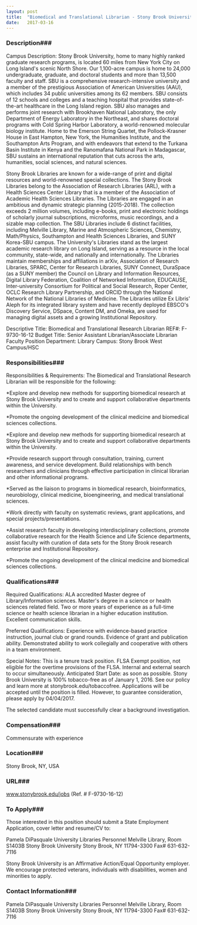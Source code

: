 ```yaml
---
layout: post
title:  "Biomedical and Translational Librarian - Stony Brook University"
date:   2017-03-16
---
```


### Description###

Campus Description: Stony Brook University, home to many highly ranked graduate research programs, is located 60 miles from New York City on Long Island's scenic North Shore. Our 1,100-acre campus is home to 24,000 undergraduate, graduate, and doctoral students and more than 13,500 faculty and staff. SBU is a comprehensive research-intensive university and a member of the prestigious Association of American Universities (AAU), which includes 34 public universities among its 62 members. SBU consists of 12 schools and colleges and a teaching hospital that provides state-of-the-art healthcare in the Long Island region. SBU also manages and performs joint research with Brookhaven National Laboratory, the only Department of Energy Laboratory in the Northeast, and shares doctoral programs with Cold Spring Harbor Laboratory, a world-renowned molecular biology institute. Home to the Emerson String Quartet, the Pollock-Krasner House in East Hampton, New York, the Humanities Institute, and the Southampton Arts Program, and with endeavors that extend to the Turkana Basin Institute in Kenya and the Ranomafana National Park in Madagascar, SBU sustains an international reputation that cuts across the arts, humanities, social sciences, and natural sciences.

Stony Brook Libraries are known for a wide-range of print and digital resources and world-renowned special collections. The Stony Brook Libraries belong to the Association of Research Libraries (ARL), with a Health Sciences Center Library that is a member of the Association of Academic Health Sciences Libraries. The Libraries are engaged in an ambitious and dynamic strategic planning (2015-2018). The collection exceeds 2 million volumes, including e-books, print and electronic holdings of scholarly journal subscriptions, microforms, music recordings, and a sizable map collection. The SBU Libraries include 6 distinct facilities, including Melville Library, Marine and Atmospheric Sciences, Chemistry, Math/Physics, Southampton and Health Sciences Libraries, and SUNY Korea-SBU campus. The University's Libraries stand as the largest academic research library on Long Island, serving as a resource in the local community, state-wide, and nationally and internationally. The Libraries maintain memberships and affiliations in arXiv, Association of Research Libraries, SPARC, Center for Research Libraries, SUNY Connect, DuraSpace (as a SUNY member) the Council on Library and Information Resources, Digital Library Federation, Coalition of Networked Information, EDUCAUSE, Inter-university Consortium for Political and Social Research, Roper Center, OCLC Research Library Partnership, and ORCID through the National Network of the National Libraries of Medicine. The Libraries utilize Ex Libris' Aleph for its integrated library system and have recently deployed EBSCO's Discovery Service, DSpace, Content DM, and Omeka, are used for managing digital assets and a growing Institutional Repository.

Descriptive Title: Biomedical and Translational Research Librarian
REF#: F-9730-16-12
Budget Title: Senior Assistant Librarian/Associate Librarian
Faculty Position
Department: Library
Campus: Stony Brook West Campus/HSC


### Responsibilities###

Responsibilities & Requirements: The Biomedical and Translational Research Librarian will be responsible for the following:

*Explore and develop new methods for supporting biomedical research at Stony Brook University and to create and support collaborative departments within the University.

*Promote the ongoing development of the clinical medicine and biomedical sciences collections.

*Explore and develop new methods for supporting biomedical research at Stony Brook University and to create and support collaborative departments within the University.

*Provide research support through consultation, training, current awareness, and service development. Build relationships with bench researchers and clinicians through effective participation in clinical librarian and other informational programs.

*Served as the liaison to programs in biomedical research, bioinformatics, neurobiology, clinical medicine, bioengineering, and medical translational sciences.

*Work directly with faculty on systematic reviews, grant applications, and special projects/presentations.

*Assist research faculty in developing interdisciplinary collections, promote collaborative research for the Health Science and Life Science departments, assist faculty with curation of data sets for the Stony Brook research enterprise and Institutional Repository.

*Promote the ongoing development of the clinical medicine and biomedical sciences collections.



### Qualifications###

Required Qualifications: ALA accredited Master degree of Library/Information sciences. Master's degree in a science or health sciences related field. Two or more years of experience as a full-time science or health science librarian in a higher education institution. Excellent communication skills.

Preferred Qualifications: Experience with evidence-based practice instruction, journal club or grand rounds. Evidence of grant and publication ability. Demonstrated ability to work collegially and cooperative with others in a team environment.

Special Notes: This is a tenure track position. FLSA Exempt position, not eligible for the overtime provisions of the FLSA. Internal and external search to occur simultaneously. Anticipated Start Date: as soon as possible. Stony Brook University is 100% tobacco-free as of January 1, 2016. See our policy and learn more at stonybrook.edu/tobaccofree. Applications will be accepted until the position is filled. However, to guarantee consideration, please apply by 04/04/2017.

The selected candidate must successfully clear a background investigation.



### Compensation###

Commensurate with experience


### Location###

Stony Brook, NY, USA


### URL###

www.stonybrook.edu/jobs (Ref. # F-9730-16-12)

### To Apply###

Those interested in this position should submit a State Employment Application, cover letter and resume/CV to:

Pamela DiPasquale
University Libraries Personnel
Melville Library, Room S1403B
Stony Brook University
Stony Brook, NY 11794-3300
Fax# 631-632-7116

Stony Brook University is an Affirmative Action/Equal Opportunity employer. We encourage protected veterans, individuals with disabilities, women and minorities to apply.




### Contact Information###

Pamela DiPasquale
University Libraries Personnel
Melville Library, Room S1403B
Stony Brook University
Stony Brook, NY 11794-3300
Fax# 631-632-7116

